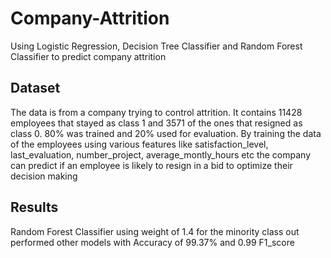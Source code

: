 # Company-Attrition
Using Logistic Regression, Decision Tree Classifier and Random Forest Classifier to predict company attrition

## Dataset
The data is from a company trying to control attrition. It contains 11428 employees that stayed as class 1 and 3571 of the ones that resigned as class 0. 80% was trained and 20% used for evaluation. By training the data of the employees using various features like satisfaction_level,	last_evaluation,	number_project,	average_montly_hours etc the company can predict if an employee is likely to resign in a bid to optimize their decision making

## Results
Random Forest Classifier using weight of 1.4 for the minority class out performed other models with Accuracy of 99.37% and 0.99 F1_score 
